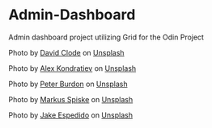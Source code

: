# Admin-Dashboard
Admin dashboard project utilizing Grid for the Odin Project

Photo by <a href="https://unsplash.com/@davidclode?utm_source=unsplash&utm_medium=referral&utm_content=creditCopyText">David Clode</a> on <a href="https://unsplash.com/photos/a0F4kX9nLBU?utm_source=unsplash&utm_medium=referral&utm_content=creditCopyText">Unsplash</a>

Photo by <a href="https://unsplash.com/@alexkondratiev?utm_source=unsplash&utm_medium=referral&utm_content=creditCopyText">Alex Kondratiev</a> on <a href="https://unsplash.com/photos/yS3XM9qx3hQ?utm_source=unsplash&utm_medium=referral&utm_content=creditCopyText">Unsplash</a>
  
Photo by <a href="https://unsplash.com/pt-br/@peterburdon?utm_source=unsplash&utm_medium=referral&utm_content=creditCopyText">Peter Burdon</a> on <a href="https://unsplash.com/photos/e0IIzS-on1M?utm_source=unsplash&utm_medium=referral&utm_content=creditCopyText">Unsplash</a>
  
Photo by <a href="https://unsplash.com/@markusspiske?utm_source=unsplash&utm_medium=referral&utm_content=creditCopyText">Markus Spiske</a> on <a href="https://unsplash.com/photos/cvBBO4PzWPg?utm_source=unsplash&utm_medium=referral&utm_content=creditCopyText">Unsplash</a>

Photo by <a href="https://unsplash.com/@jkeeeeyy?utm_source=unsplash&utm_medium=referral&utm_content=creditCopyText">Jake Espedido</a> on <a href="https://unsplash.com/photos/fgxxyYmSkRc?utm_source=unsplash&utm_medium=referral&utm_content=creditCopyText">Unsplash</a>
  